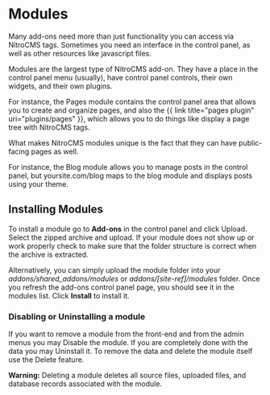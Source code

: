 # Modules

Many add-ons need more than just functionality you can access via NitroCMS tags. Sometimes you need an interface in the control panel, as well as other resources like javascript files.

Modules are the largest type of NitroCMS add-on. They have a place in the control panel menu (usually), have control panel controls, their own widgets, and their own plugins.

For instance, the Pages module contains the control panel area that allows you to create and organize pages, and also the {{ link title="pages plugin" uri="plugins/pages" }}, which allows you to do things like display a page tree with NitroCMS tags.

What makes NitroCMS modules unique is the fact that they can have public-facing pages as well.

For instance, the Blog module allows you to manage posts in the control panel, but yoursite.com/blog maps to the blog module and displays posts using your theme.

## Installing Modules

To install a module go to **Add-ons** in the control panel and click Upload. Select the zipped archive and upload. If your module does not show up or work properly check to make sure that the folder structure is correct when the archive is extracted.

Alternatively, you can simply upload the module folder into your _addons/shared\_addons/modules_ or _addons/[site-ref]/modules_ folder. Once you refresh the add-ons control panel page, you should see it in the modules list. Click **Install** to install it. 

### Disabling or Uninstalling a module

If you want to remove a module from the front-end and from the admin menus you may Disable the module. If you are completely done with the data you may Uninstall it. To remove the data and delete the module itself use the Delete feature.

<div class="tip"><strong>Warning:</strong> Deleting a module deletes all source files, uploaded files, and database records associated with the module.</div>
